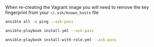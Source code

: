 When re-creating the Vagrant image you will need to remove the key fingerprint from your
`~/.ssh/known_hosts` file

```bash
ansible all -m ping --ask-pass
```

```bash
ansible-playbook install.yml --ask-pass
```

```bash
ansible-playbook install-with-role.yml --ask-pass
```
